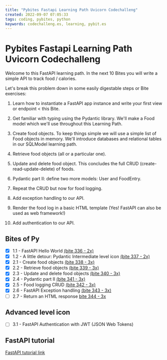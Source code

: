 ```yaml
---
title: "Pybites Fastapi Learning Path Uvicorn Codechalleng"
created: 2022-09-07 07:05:33
tags: coding, pybites, python
keywords: codechalleng.es, learning, pybit.es
---
```


# Pybites Fastapi Learning Path Uvicorn Codechalleng

Welcome to this FastAPI learning path. In the next 10 Bites you will write a simple API to track food / calories.

Let's break this problem down in some easily digestable steps or Bite exercises:

1. Learn how to instantiate a FastAPI app instance and write your first view or endpoint < this Bite.

2. Get familiar with typing using the Pydantic library. We'll make a Food model which we'll use throughout this Learning Path.

3. Create food objects. To keep things simple we will use a simple list of Food objects in memory. We'll introduce databases and relational tables in our SQLModel learning path.

4. Retrieve food objects (all or a particular one).

5. Update and delete food object. This concludes the full CRUD (create-read-update-delete) of foods.

6. Pydantic part II: define two more models: User and FoodEntry.

7. Repeat the CRUD but now for food logging.

8. Add exception handling to our API.

9. Render the food log in a basic HTML template (Yes! FastAPI can also be used as web framework!)

10. Add authentication to our API.

## Bites of Py

- [x] 1.1 - FastAPI Hello World [(bite 336 - 2x)](https://codechalleng.es/bites/336/)
- [x] 1.2 - A little detour: Pydantic Intermediate level icon [(bite 337 - 2x)](https://codechalleng.es/bites/337/)
- [x] 2.1 - Create food objects [(bite 338 - 3x)](https://codechalleng.es/bites/338/)
- [x] 2.2 - Retrieve food objects [(bite 339 - 3x)](https://codechalleng.es/bites/339/)
- [x] 2.3 - Update and delete food objects [(bite 340 - 3x)](https://codechalleng.es/bites/340/)
- [x] 2.4 - Pydantic part II [(bite 341 - 3x)](https://codechalleng.es/bites/341/)
- [x] 2.5 - Food logging CRUD [(bite 342 - 3x)](https://codechalleng.es/bites/342/)
- [x] 2.6 - FastAPI Exception handling [(bite 343 - 3x)](https://codechalleng.es/bites/343/)
- [ ] 2.7 - Return an HTML response [bite 344 - 3x]("https://codechalleng.es/bites/344/")

## Advanced level icon

- [ ] 3.1 - FastAPI Authentication with JWT (JSON Web Tokens)

## FastAPI tutorial

[FastAPI tutorial link](https://fastapi.tiangolo.com/tutorial/)
